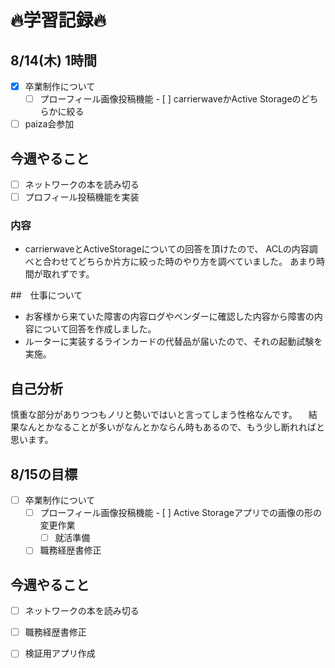 # 🔥学習記録🔥
## 8/14(木) 1時間
- [x] 卒業制作について
  - [ ] プローフィール画像投稿機能
			- [ ] carrierwaveかActive Storageのどちらかに絞る
- [ ] paiza会参加

## 今週やること
- [ ] ネットワークの本を読み切る
- [ ] プロフィール投稿機能を実装

### 内容
- carrierwaveとActiveStorageについての回答を頂けたので、
  ACLの内容調べと合わせてどちらか片方に絞った時のやり方を調べていました。
  あまり時間が取れずです。

##　仕事について
- お客様から来ていた障害の内容ログやベンダーに確認した内容から障害の内容について回答を作成しました。
- ルーターに実装するラインカードの代替品が届いたので、それの起動試験を実施。

## 自己分析
  慎重な部分がありつつもノリと勢いではいと言ってしまう性格なんです。
　結果なんとかなることが多いがなんとかならん時もあるので、もう少し断れればと思います。


## 8/15の目標
- [ ] 卒業制作について
  - [ ] プローフィール画像投稿機能
	  	- [ ] Active Storageアプリでの画像の形の変更作業
	- [ ] 就活準備
  - [ ] 職務経歴書修正
## 今週やること
- [ ] ネットワークの本を読み切る
- [ ] 職務経歴書修正
- [ ] 検証用アプリ作成

